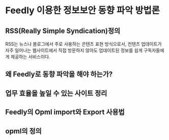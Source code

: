 # Feedly 이용한 정보보안 동향 파악 방법론

## RSS(Really Simple Syndication)정의 
RSS는 뉴스나 블로그에서 주로 사용하는 콘텐츠 표현 방식으로서, 컨텐츠 업데이트가 자주 일어나는 웹사이트에서 직접 방문하지 않아도 업데이트된 정보를 쉽게 구독자들에게 제공하는 서비스이다.

## 왜 Feedly로 동향 파악을 해야 하는가?

## 업무 효율을 높일 수 있는 사이트 정리

## Feedly의 Opml import와 Export 사용법

## opml의 정의
